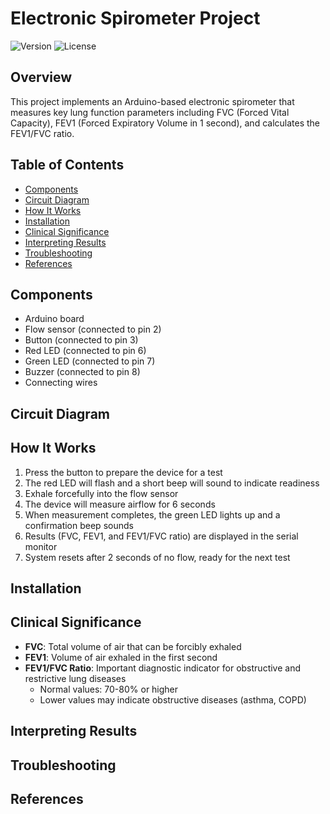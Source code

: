 # Electronic Spirometer Project

![Version](https://img.shields.io/badge/version-1.0-blue)
![License](https://img.shields.io/badge/license-MIT-green)

## Overview
This project implements an Arduino-based electronic spirometer that measures key lung function parameters including FVC (Forced Vital Capacity), FEV1 (Forced Expiratory Volume in 1 second), and calculates the FEV1/FVC ratio.

## Table of Contents
- [Components](#components)
- [Circuit Diagram](#circuit-diagram)
- [How It Works](#how-it-works)
- [Installation](#installation)
- [Clinical Significance](#clinical-significance)
- [Interpreting Results](#interpreting-results)
- [Troubleshooting](#troubleshooting)
- [References](#references)

## Components
- Arduino board
- Flow sensor (connected to pin 2)
- Button (connected to pin 3)
- Red LED (connected to pin 6)
- Green LED (connected to pin 7)
- Buzzer (connected to pin 8)
- Connecting wires

## Circuit Diagram

## How It Works
1. Press the button to prepare the device for a test
2. The red LED will flash and a short beep will sound to indicate readiness
3. Exhale forcefully into the flow sensor
4. The device will measure airflow for 6 seconds
5. When measurement completes, the green LED lights up and a confirmation beep sounds
6. Results (FVC, FEV1, and FEV1/FVC ratio) are displayed in the serial monitor
7. System resets after 2 seconds of no flow, ready for the next test

## Installation

## Clinical Significance
- **FVC**: Total volume of air that can be forcibly exhaled
- **FEV1**: Volume of air exhaled in the first second
- **FEV1/FVC Ratio**: Important diagnostic indicator for obstructive and restrictive lung diseases
  - Normal values: 70-80% or higher
  - Lower values may indicate obstructive diseases (asthma, COPD)

## Interpreting Results

## Troubleshooting

## References
